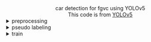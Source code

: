 


<div align="center">car detection for fgvc using YOLOv5</div>


<div align="center"> This code is from <a href=https://github.com/ultralytics/yolov5>YOLOv5</a> </div>

<details>
<summary>preprocessing</summary>  

```bash  
cd preprocess
python make_yaml.py # 학습을 위한 yaml파일 생성
python preprocess.py  # input 't' for training set and 'v' for validation set  
```  

preprocess.py를 실행했을 때 command창에 t 입력,
처리 완료되면 다시 한번 preprocess.py를 실행시킨 후 v를 눌러준다.
</details>

<details>
<summary>pseudo labeling</summary>
데이터셋의 annotation label이 부정확할 때 사용.

```bash
cd pseudo_labeling
python pseudo_car_labeling.py # 필요시 인자값 설정, 완료되면 runs/detect 디렉토리에 자동차 전체에 대한 pseudo label 파일 생성 
python label_mergy.py # dataset 디렉토리안의 training/labels안에 merge_labels파일 생성. 이 디렉토리를 training/labels(merge_labels이름변경)로 변경해줘야함
```
</details>

<details>
<summary>train</summary>
train, test는 official tutorial 참고

```bash
cd ..
python train.py --cfg models/yolov5s.yaml --weights yolov5s.pt --data data/cctv_justcar.yaml --epochs 30 --batch-size 16 --name epoch30_batch16 # 예시 command 
```
</details>